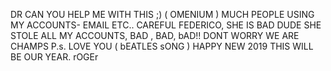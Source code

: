 DR CAN YOU HELP ME WITH THIS ;) ( OMENIUM )
MUCH PEOPLE USING MY ACCOUNTS- EMAIL ETC.. CAREFUL FEDERICO, SHE IS BAD DUDE SHE STOLE ALL MY ACCOUNTS, BAD , BAD, bAD!!
DONT WORRY WE ARE CHAMPS
P.s. LOVE YOU ( bEATLES sONG )
HAPPY NEW 2019 THIS WILL BE OUR YEAR.
rOGEr
